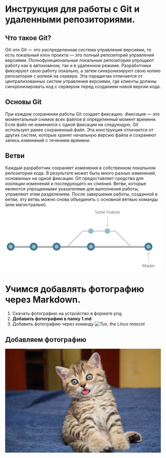 # Инструкция для работы с Git и удаленными репозиториями.

## Что такое Git?
Git-это Git — это распределенная система управления версиями, то есть локальный клон проекта — это полный репозиторий управления версиями. Полнофункциональные локальные репозитории упрощают работу как в автономном, так и в удаленном режиме. Разработчики фиксируют свою работу локально, а затем синхронизируют свою копию репозитория с копией на сервере. Эта парадигма отличается от централизованных систем управления версиями, где клиенты должны синхронизировать код с сервером перед созданием новой версии кода.
## Основы Git
При каждом сохранении работы Git создает фиксацию. *Фиксация* — это моментальный снимок всех файлов в определенный момент времени. Если файл не изменился с одной фиксации на следующую, Git использует ранее сохраненный файл. Эта конструкция отличается от других систем, которые хранят начальную версию файла и сохраняют запись изменений с течением времени.
## Ветви
Каждый разработчик сохраняет изменения в собственном локальном репозитории кода. В результате может быть много разных изменений, основанных на одной фиксации. Git предоставляет средства для изоляции изменений и последующего их слияния. Ветви, которые являются упрощенными указателями для выполнения работы, управляют этим разделением. После завершения работы, созданной в ветви, эту ветвь можно снова объединить с основной ветвью команды (или магистралью).
 ![схема ветвей](vet_Git.png)

 # Учимся добавлять фотографию через Markdown.


 1. Скачать фотографию на устройство в формате png.
 2. __Добавить фотографию в папку 1.md__
 3. Добавить фотографию через команду *![Tux, the Linux mascot](/assets/images/tux.png)*

 ## Добавляем фотографию 
 ![Добавляем котика](Чувачок.jpg)


